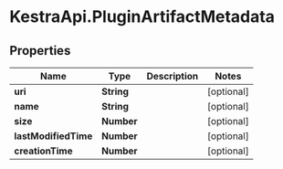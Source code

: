# KestraApi.PluginArtifactMetadata

## Properties

Name | Type | Description | Notes
------------ | ------------- | ------------- | -------------
**uri** | **String** |  | [optional] 
**name** | **String** |  | [optional] 
**size** | **Number** |  | [optional] 
**lastModifiedTime** | **Number** |  | [optional] 
**creationTime** | **Number** |  | [optional] 


